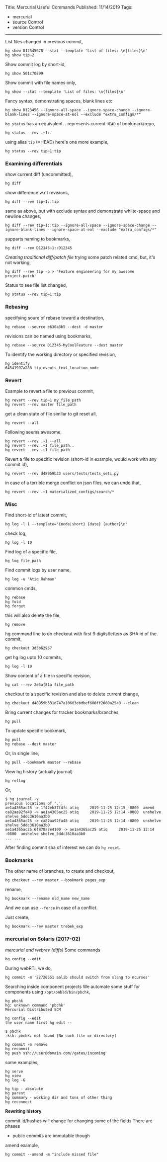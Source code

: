 Title: Mercurial Useful Commands
Published: 11/14/2019
Tags:
  - mercurial
  - source Control
  - version Control
---
List files changed in previous commit,

	hg show D12345678 --stat --template 'List of files: \n{files}\n'
	hg show tip~2

Show commit log by short-id,

	hg show 501c70899

Show commit with file names only,

	hg show --stat --template 'List of files: \n{files}\n'

Fancy syntax, demonstrating spaces, blank lines etc

	hg show D123456 --ignore-all-space --ignore-space-change --ignore-blank-lines --ignore-space-at-eol --exclude "extra_configs/*"

`hg status` has an equivalent. . represents current `HEAD` of bookmark/repo,

	hg status --rev .~1:.

using alias `tip` (=HEAD) here's one more example,

	hg status --rev tip~1:tip

### Examining differentials
show current diff (uncommitted),

	hg diff

show difference w.r.t revisions,

	hg diff --rev tip~1::tip

same as above, but with exclude syntax and demonstrate whilte-space and newline changes,

	hg diff --rev tip~1::tip --ignore-all-space --ignore-space-change --ignore-blank-lines --ignore-space-at-eol --exclude "extra_configs/*"

supparts naming to bookmarks,
```
hg diff --rev D12345~1::D12345
```


_Creating traditional diff/patch file_
trying some patch related cmd, but, it's not working,
```
hg diff --rev tip -p > 'Feature engineering for my awesome project.patch'
```

Status to see file list changed,
```
hg status --rev tip~1:tip
```

### Rebasing
specifying soure of rebase toward a destination,
```
hg rebase --source e630a3b5 --dest -d master
```

revisions can be named using bookmarks,
```
hg rebase --source D12345-MyCoolFeature --dest master
```

To identify the working directory or specified revision,
```
hg identify
64541997a288 tip events_text_location_node
```

### Revert
Example to revert a file to previous commit,
```
hg revert --rev tip~1 my_file_path
hg revert --rev master file_path
```

get a clean state of file
similar to git reset all,

	hg revert --all

Following seems awesome,

	hg revert --rev .~1 --all
	hg revert --rev .~1 file_path..
	hg revert --rev .~1 file_path

Revert a file to specific revision (short-id in example, would work with any commit id),
```
hg revert --rev d48959b33 users/tests/tests_seti.py
```

in case of a terrible merge conflict on json files, we can undo that,
```
hg revert --rev .~1 materialized_configs/search/*
```

### Misc
Find short-id of latest commit,

	hg log -l 1 --template="{node|short} {date} {author}\n"

check log,

	hg log -l 10

Find log of a specific file,

	hg log file_path

Find commit logs by user name,

	hg log -u 'Atiq Rahman'

common cmds,

	hg rebase
	hg fold
	hg forget

this will also delete the file,
```
hg remove
```

hg command line to do checkout with first 9 digits/letters as SHA id of the commit,
```
hg checkout 3d5b62937
```

get hg log upto 10 commits,
```
hg log -l 10
```

Show content of a file in specific revision,

	hg cat --rev 2e5af81a file_path

checkout to a specific revision and also to delete current change,
```
hg checkout d48959b331d747a10603ebdbef608ff2080a25a0 --clean
```

Bring current changes for tracker bookmarks/branches,
```
hg pull
```

To update specific bookmark,

	hg pull
	hg rebase --dest master

Or, in single line,

	hg pull --bookmark master --rebase

View hg history (actually journal)

	hg reflog

Or,

	$ hg journal -v
	previous locations of '.':
	ae1a4365ac25 -> 1f42eb37f4fc atiq     2019-11-25 12:15 -0800  amend
	ca82aa92fa48 -> ae1a4365ac25 atiq     2019-11-25 12:14 -0800  unshelve shelve_5ddc3610aa3b0
	ae1a4365ac25 -> ca82aa92fa48 atiq     2019-11-25 12:14 -0800  unshelve shelve_5ddc3610aa3b0
	ae1a4365ac25,6f878a7e4100 -> ae1a4365ac25 atiq     2019-11-25 12:14 -0800  unshelve shelve_5ddc3610aa3b0
	... ...


After finding commit sha of interest we can do `hg reset`.

### Bookmarks
The other name of branches,
to create and checkout,
```
hg checkout --rev master --bookmark pages_exp
```

rename,
```
hg bookmark --rename old_name new_name
```

And we can use `--force` in case of a conflict.

Just create,
```
hg bookmark --rev master trebek_exp
```

### mercurial on Solaris (2017-02)
*mercurial and webrev (diffs)*
Some commands
```
hg config --edit
```
During webRTI, we do,
```
hg commit -m '22720551 aalib should switch from slang to ncurses'
```

Searching inside component projects
We automate some stuff for components using `/opt/onbld/bin/pbchk`,

	hg pbchk
	hg: unknown command 'pbchk'
	Mercurial Distributed SCM

	hg config --edit
	the user name first hg edit --

	$ pbchk
	-ksh: pbchk: not found [No such file or directory]

	hg commit -m remove
	hg recommit
	hg push ssh://user@domain.com//gates/incoming

some examples,

	hg serve
	hg view
	hg log -G

	hg tip - absolute
	hg parent
	hg summary - working dir and tons of other thing
	hg reconnect

**Rewriting history**

commit id/hashes will change for changing some of the fields
There are phases
 - public commits are immutable though

amend example,

	hg commit --amend -m "include missed file"
